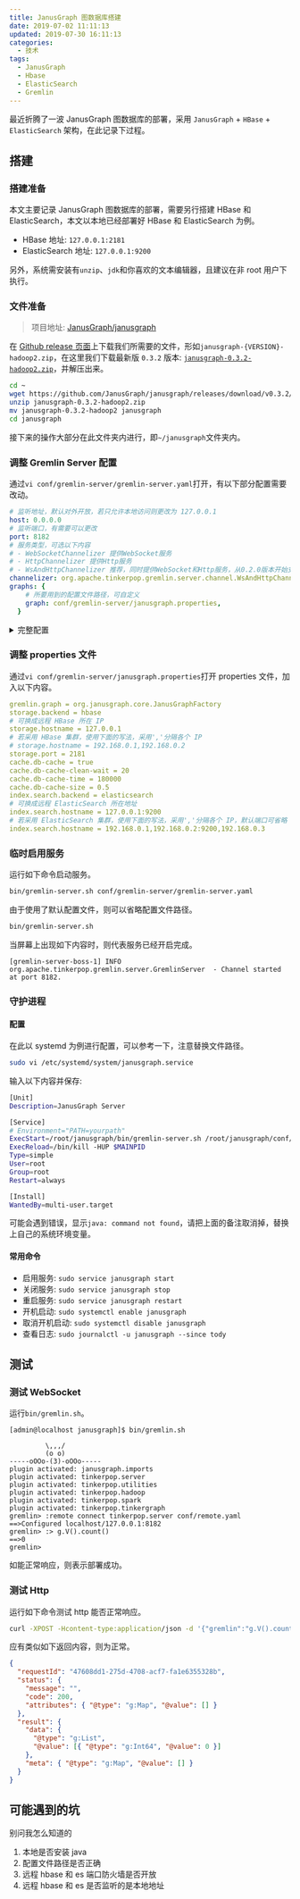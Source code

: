 ```yaml
---
title: JanusGraph 图数据库搭建
date: 2019-07-02 11:11:13
updated: 2019-07-30 16:11:13
categories:
  - 技术
tags:
  - JanusGraph
  - Hbase
  - ElasticSearch
  - Gremlin
---
```


最近折腾了一波 JanusGraph 图数据库的部署，采用 `JanusGraph` + `HBase` + `ElasticSearch` 架构，在此记录下过程。

<!--more-->

## 搭建

### 搭建准备

本文主要记录 JanusGraph 图数据库的部署，需要另行搭建 HBase 和 ElasticSearch，本文以本地已经部署好 HBase 和 ElasticSearch 为例。

- HBase 地址: `127.0.0.1:2181`
- ElasticSearch 地址: `127.0.0.1:9200`

另外，系统需安装有`unzip`、`jdk`和你喜欢的文本编辑器，且建议在非 root 用户下执行。

### 文件准备

> 项目地址: [JanusGraph/janusgraph](https://github.com/JanusGraph/janusgraph)

在 [Github release 页面](https://github.com/JanusGraph/janusgraph/releases)上下载我们所需要的文件，形如`janusgraph-{VERSION}-hadoop2.zip`，在这里我们下载最新版 `0.3.2` 版本: [`janusgraph-0.3.2-hadoop2.zip`](https://github.com/JanusGraph/janusgraph/releases/download/v0.3.2/janusgraph-0.3.2-hadoop2.zip)，并解压出来。

```bash
cd ~
wget https://github.com/JanusGraph/janusgraph/releases/download/v0.3.2/janusgraph-0.3.2-hadoop2.zip -cO janusgraph-0.3.2-hadoop2.zip
unzip janusgraph-0.3.2-hadoop2.zip
mv janusgraph-0.3.2-hadoop2 janusgraph
cd janusgraph
```

接下来的操作大部分在此文件夹内进行，即`~/janusgraph`文件夹内。

### 调整 Gremlin Server 配置

通过`vi conf/gremlin-server/gremlin-server.yaml`打开，有以下部分配置需要改动。

```yaml
# 监听地址，默认对外开放，若只允许本地访问则更改为 127.0.0.1
host: 0.0.0.0
# 监听端口，有需要可以更改
port: 8182
# 服务类型，可选以下内容
# - WebSocketChannelizer 提供WebSocket服务
# - HttpChannelizer 提供Http服务
# - WsAndHttpChannelizer 推荐，同时提供WebSocket和Http服务，从0.2.0版本开始支持
channelizer: org.apache.tinkerpop.gremlin.server.channel.WsAndHttpChannelizer
graphs: {
    # 所要用到的配置文件路径，可自定义
    graph: conf/gremlin-server/janusgraph.properties,
  }
```

<details>
  <summary>完整配置</summary>

```yaml
host: 0.0.0.0
port: 8182
scriptEvaluationTimeout: 30000
channelizer: org.apache.tinkerpop.gremlin.server.channel.WsAndHttpChannelizer
graphs: { graph: conf/gremlin-server/janusgraph.properties }
scriptEngines:
  {
    gremlin-groovy:
      {
        plugins:
          {
            org.janusgraph.graphdb.tinkerpop.plugin.JanusGraphGremlinPlugin: {},
            org.apache.tinkerpop.gremlin.server.jsr223.GremlinServerGremlinPlugin:
              {},
            org.apache.tinkerpop.gremlin.tinkergraph.jsr223.TinkerGraphGremlinPlugin:
              {},
            org.apache.tinkerpop.gremlin.jsr223.ImportGremlinPlugin:
              {
                classImports: [java.lang.Math],
                methodImports: [java.lang.Math#*],
              },
            org.apache.tinkerpop.gremlin.jsr223.ScriptFileGremlinPlugin:
              { files: [scripts/empty-sample.groovy] },
          },
      },
  }
serializers:
  - {
      className: org.apache.tinkerpop.gremlin.driver.ser.GryoMessageSerializerV3d0,
      config:
        {
          ioRegistries: [org.janusgraph.graphdb.tinkerpop.JanusGraphIoRegistry],
        },
    }
  - {
      className: org.apache.tinkerpop.gremlin.driver.ser.GryoMessageSerializerV3d0,
      config: { serializeResultToString: true },
    }
  - {
      className: org.apache.tinkerpop.gremlin.driver.ser.GraphSONMessageSerializerV3d0,
      config:
        {
          ioRegistries: [org.janusgraph.graphdb.tinkerpop.JanusGraphIoRegistry],
        },
    }
  # Older serialization versions for backwards compatibility:
  - {
      className: org.apache.tinkerpop.gremlin.driver.ser.GryoMessageSerializerV1d0,
      config:
        {
          ioRegistries: [org.janusgraph.graphdb.tinkerpop.JanusGraphIoRegistry],
        },
    }
  - {
      className: org.apache.tinkerpop.gremlin.driver.ser.GryoLiteMessageSerializerV1d0,
      config:
        {
          ioRegistries: [org.janusgraph.graphdb.tinkerpop.JanusGraphIoRegistry],
        },
    }
  - {
      className: org.apache.tinkerpop.gremlin.driver.ser.GryoMessageSerializerV1d0,
      config: { serializeResultToString: true },
    }
  - {
      className: org.apache.tinkerpop.gremlin.driver.ser.GraphSONMessageSerializerGremlinV2d0,
      config:
        {
          ioRegistries: [org.janusgraph.graphdb.tinkerpop.JanusGraphIoRegistry],
        },
    }
  - {
      className: org.apache.tinkerpop.gremlin.driver.ser.GraphSONMessageSerializerGremlinV1d0,
      config:
        {
          ioRegistries:
            [org.janusgraph.graphdb.tinkerpop.JanusGraphIoRegistryV1d0],
        },
    }
  - {
      className: org.apache.tinkerpop.gremlin.driver.ser.GraphSONMessageSerializerV1d0,
      config:
        {
          ioRegistries:
            [org.janusgraph.graphdb.tinkerpop.JanusGraphIoRegistryV1d0],
        },
    }
processors:
  - {
      className: org.apache.tinkerpop.gremlin.server.op.session.SessionOpProcessor,
      config: { sessionTimeout: 28800000 },
    }
  - {
      className: org.apache.tinkerpop.gremlin.server.op.traversal.TraversalOpProcessor,
      config: { cacheExpirationTime: 600000, cacheMaxSize: 1000 },
    }
metrics:
  {
    consoleReporter: { enabled: true, interval: 180000 },
    csvReporter:
      {
        enabled: true,
        interval: 180000,
        fileName: /tmp/gremlin-server-metrics.csv,
      },
    jmxReporter: { enabled: true },
    slf4jReporter: { enabled: true, interval: 180000 },
    gangliaReporter:
      { enabled: false, interval: 180000, addressingMode: MULTICAST },
    graphiteReporter: { enabled: false, interval: 180000 },
  }
maxInitialLineLength: 4096
maxHeaderSize: 8192
maxChunkSize: 8192
maxContentLength: 65536
maxAccumulationBufferComponents: 1024
resultIterationBatchSize: 64
writeBufferLowWaterMark: 32768
writeBufferHighWaterMark: 65536
```

</details>

### 调整 properties 文件

通过`vi conf/gremlin-server/janusgraph.properties`打开 properties 文件，加入以下内容。

```yaml
gremlin.graph = org.janusgraph.core.JanusGraphFactory
storage.backend = hbase
# 可换成远程 HBase 所在 IP
storage.hostname = 127.0.0.1
# 若采用 HBase 集群，使用下面的写法，采用','分隔各个 IP
# storage.hostname = 192.168.0.1,192.168.0.2
storage.port = 2181
cache.db-cache = true
cache.db-cache-clean-wait = 20
cache.db-cache-time = 180000
cache.db-cache-size = 0.5
index.search.backend = elasticsearch
# 可换成远程 ElasticSearch 所在地址
index.search.hostname = 127.0.0.1:9200
# 若采用 ElasticSearch 集群，使用下面的写法，采用','分隔各个 IP，默认端口可省略
index.search.hostname = 192.168.0.1,192.168.0.2:9200,192.168.0.3
```

### 临时启用服务

运行如下命令启动服务。

```bash
bin/gremlin-server.sh conf/gremlin-server/gremlin-server.yaml
```

由于使用了默认配置文件，则可以省略配置文件路径。

```bash
bin/gremlin-server.sh
```

当屏幕上出现如下内容时，则代表服务已经开启完成。

```
[gremlin-server-boss-1] INFO  org.apache.tinkerpop.gremlin.server.GremlinServer  - Channel started at port 8182.
```

### 守护进程

#### 配置

在此以 systemd 为例进行配置，可以参考一下，注意替换文件路径。

```bash
sudo vi /etc/systemd/system/janusgraph.service
```

输入以下内容并保存:

```bash
[Unit]
Description=JanusGraph Server

[Service]
# Environment="PATH=yourpath"
ExecStart=/root/janusgraph/bin/gremlin-server.sh /root/janusgraph/conf/gremlin-server/gremlin-server.yaml
ExecReload=/bin/kill -HUP $MAINPID
Type=simple
User=root
Group=root
Restart=always

[Install]
WantedBy=multi-user.target
```

可能会遇到错误，显示`java: command not found`，请把上面的备注取消掉，替换上自己的系统环境变量。

#### 常用命令

- 启用服务: `sudo service janusgraph start`
- 关闭服务: `sudo service janusgraph stop`
- 重启服务: `sudo service janusgraph restart`
- 开机启动: `sudo systemctl enable janusgraph`
- 取消开机启动: `sudo systemctl disable janusgraph`
- 查看日志: `sudo journalctl -u janusgraph --since tody`

## 测试

### 测试 WebSocket

运行`bin/gremlin.sh`。

```
[admin@localhost janusgraph]$ bin/gremlin.sh

         \,,,/
         (o o)
-----oOOo-(3)-oOOo-----
plugin activated: janusgraph.imports
plugin activated: tinkerpop.server
plugin activated: tinkerpop.utilities
plugin activated: tinkerpop.hadoop
plugin activated: tinkerpop.spark
plugin activated: tinkerpop.tinkergraph
gremlin> :remote connect tinkerpop.server conf/remote.yaml
==>Configured localhost/127.0.0.1:8182
gremlin> :> g.V().count()
==>0
gremlin>
```

如能正常响应，则表示部署成功。

### 测试 Http

运行如下命令测试 http 能否正常响应。

```bash
curl -XPOST -Hcontent-type:application/json -d '{"gremlin":"g.V().count()"}' http://localhost:8182
```

应有类似如下返回内容，则为正常。

```json
{
  "requestId": "47608dd1-275d-4708-acf7-fa1e6355328b",
  "status": {
    "message": "",
    "code": 200,
    "attributes": { "@type": "g:Map", "@value": [] }
  },
  "result": {
    "data": {
      "@type": "g:List",
      "@value": [{ "@type": "g:Int64", "@value": 0 }]
    },
    "meta": { "@type": "g:Map", "@value": [] }
  }
}
```

## 可能遇到的坑

别问我怎么知道的

1. 本地是否安装 java
2. 配置文件路径是否正确
3. 远程 hbase 和 es 端口防火墙是否开放
4. 远程 hbase 和 es 是否监听的是本地地址
